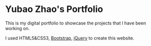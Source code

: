 # Yubao Zhao's Portfolio

This is my digital portfolio to showcase the projects that I have been working on.

I used HTML5&CSS3,  [Bootstrap](http://www.getbootstrap.com/getting-started/),  [jQuery](http://www.jquery.com/) to create this website.
